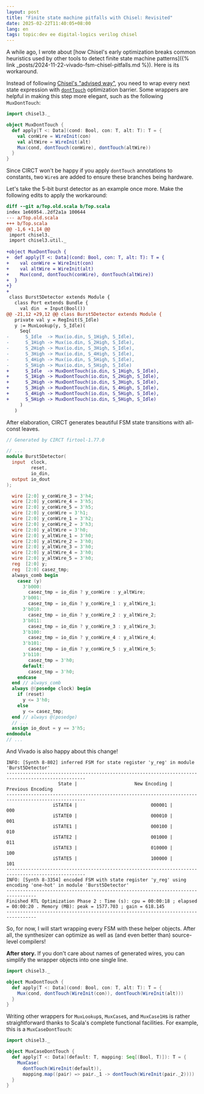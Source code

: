 ```yaml
---
layout: post
title: "Finite state machine pitfalls with Chisel: Revisited"
date: 2025-02-22T11:40:05+08:00
lang: en
tags: topic:dev ee digital-logics verilog chisel
---
```


A while ago, I wrote about [how Chisel's early optimization breaks common heuristics used by other tools to detect finite state machine patterns]({% link _posts/2024-11-22-vivado-fsm-chisel-pitfalls.md %}). Here is its workaround.

Instead of following [Chisel's "advised way"](https://www.chisel-lang.org/docs/cookbooks/cookbook#how-do-i-create-a-finite-state-machine-fsm), you need to wrap every next state expression with [`dontTouch`](https://www.chisel-lang.org/api/latest/chisel3/dontTouch$.html) optimization barrier. Some wrappers are helpful in making this step more elegant, such as the following `MuxDontTouch`:

```scala
import chisel3._

object MuxDontTouch {
  def apply[T <: Data](cond: Bool, con: T, alt: T): T = {
    val conWire = WireInit(con)
    val altWire = WireInit(alt)
    Mux(cond, dontTouch(conWire), dontTouch(altWire))
  }
}
```

Since CIRCT won't be happy if you apply `dontTouch` annotations to constants, two `Wire`s are added to ensure these branches being hardware.

Let's take the 5-bit burst detector as an example once more. Make the following edits to apply the workaround:

```diff
diff --git a/Top.old.scala b/Top.scala
index 1e66954..2df2a1a 100644
--- a/Top.old.scala
+++ b/Top.scala
@@ -1,6 +1,14 @@
 import chisel3._
 import chisel3.util._
 
+object MuxDontTouch {
+  def apply[T <: Data](cond: Bool, con: T, alt: T): T = {
+    val conWire = WireInit(con)
+    val altWire = WireInit(alt)
+    Mux(cond, dontTouch(conWire), dontTouch(altWire))
+  }
+}
+
 class Burst5Detector extends Module {
   class Port extends Bundle {
     val din  = Input(Bool())
@@ -21,12 +29,12 @@ class Burst5Detector extends Module {
   private val y = RegInit(S_Idle)
   y := MuxLookup(y, S_Idle)(
     Seq(
-      S_Idle  -> Mux(io.din, S_1High, S_Idle),
-      S_1High -> Mux(io.din, S_2High, S_Idle),
-      S_2High -> Mux(io.din, S_3High, S_Idle),
-      S_3High -> Mux(io.din, S_4High, S_Idle),
-      S_4High -> Mux(io.din, S_5High, S_Idle),
-      S_5High -> Mux(io.din, S_5High, S_Idle)
+      S_Idle  -> MuxDontTouch(io.din, S_1High, S_Idle),
+      S_1High -> MuxDontTouch(io.din, S_2High, S_Idle),
+      S_2High -> MuxDontTouch(io.din, S_3High, S_Idle),
+      S_3High -> MuxDontTouch(io.din, S_4High, S_Idle),
+      S_4High -> MuxDontTouch(io.din, S_5High, S_Idle),
+      S_5High -> MuxDontTouch(io.din, S_5High, S_Idle)
     )
   )
```

After elaboration, CIRCT generates beautiful FSM state transitions with all-const leaves.

```verilog
// Generated by CIRCT firtool-1.77.0

// ...
module Burst5Detector(
  input  clock,
         reset,
         io_din,
  output io_dout
);

  wire [2:0] y_conWire_3 = 3'h4;
  wire [2:0] y_conWire_4 = 3'h5;
  wire [2:0] y_conWire_5 = 3'h5;
  wire [2:0] y_conWire = 3'h1;
  wire [2:0] y_conWire_1 = 3'h2;
  wire [2:0] y_conWire_2 = 3'h3;
  wire [2:0] y_altWire = 3'h0;
  wire [2:0] y_altWire_1 = 3'h0;
  wire [2:0] y_altWire_2 = 3'h0;
  wire [2:0] y_altWire_3 = 3'h0;
  wire [2:0] y_altWire_4 = 3'h0;
  wire [2:0] y_altWire_5 = 3'h0;
  reg  [2:0] y;
  reg  [2:0] casez_tmp;
  always_comb begin
    casez (y)
      3'b000:
        casez_tmp = io_din ? y_conWire : y_altWire;
      3'b001:
        casez_tmp = io_din ? y_conWire_1 : y_altWire_1;
      3'b010:
        casez_tmp = io_din ? y_conWire_2 : y_altWire_2;
      3'b011:
        casez_tmp = io_din ? y_conWire_3 : y_altWire_3;
      3'b100:
        casez_tmp = io_din ? y_conWire_4 : y_altWire_4;
      3'b101:
        casez_tmp = io_din ? y_conWire_5 : y_altWire_5;
      3'b110:
        casez_tmp = 3'h0;
      default:
        casez_tmp = 3'h0;
    endcase
  end // always_comb
  always @(posedge clock) begin
    if (reset)
      y <= 3'h0;
    else
      y <= casez_tmp;
  end // always @(posedge)
  // ...
  assign io_dout = y == 3'h5;
endmodule
// ...
```

And Vivado is also happy about this change!

```plain-text
INFO: [Synth 8-802] inferred FSM for state register 'y_reg' in module 'Burst5Detector'
---------------------------------------------------------------------------------------------------
                   State |                     New Encoding |                Previous Encoding 
---------------------------------------------------------------------------------------------------
                 iSTATE4 |                           000001 |                              000
                 iSTATE0 |                           000010 |                              001
                 iSTATE1 |                           000100 |                              010
                 iSTATE2 |                           001000 |                              011
                 iSTATE3 |                           010000 |                              100
                 iSTATE5 |                           100000 |                              101
---------------------------------------------------------------------------------------------------
INFO: [Synth 8-3354] encoded FSM with state register 'y_reg' using encoding 'one-hot' in module 'Burst5Detector'
---------------------------------------------------------------------------------
Finished RTL Optimization Phase 2 : Time (s): cpu = 00:00:18 ; elapsed = 00:00:20 . Memory (MB): peak = 1577.703 ; gain = 618.145
---------------------------------------------------------------------------------
```

So, for now, I will start wrapping every FSM with these helper objects. After all, the synthesizer can optimize as well as (and even better than) source-level compilers!

**After story.** If you don't care about names of generated wires, you can simplify the wrapper objects into one single line.

```scala
import chisel3._

object MuxDontTouch {
  def apply[T <: Data](cond: Bool, con: T, alt: T): T = {
    Mux(cond, dontTouch(WireInit(con)), dontTouch(WireInit(alt)))
  }
}
```

Writing other wrappers for `MuxLookup`s, `MuxCase`s, and `MuxCase1H`s is rather straightforward thanks to Scala's complete functional facilities. For example, this is a `MuxCaseDontTouch`:

```scala
import chisel3._

object MuxCaseDontTouch {
  def apply[T <: Data](default: T, mapping: Seq[(Bool, T)]): T = {
    MuxCase(
      dontTouch(WireInit(default)),
      mapping.map((pair) => pair._1 -> dontTouch(WireInit(pair._2))))
  }
}
```

